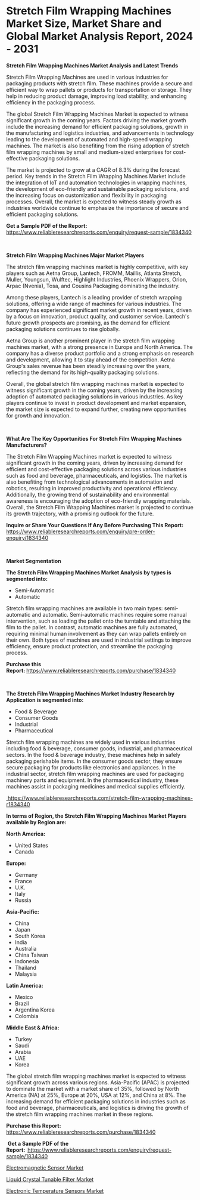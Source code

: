 <p><h1>Stretch Film Wrapping Machines Market Size, Market Share and Global Market Analysis Report, 2024 - 2031</h1></p><p><strong>Stretch Film Wrapping Machines Market Analysis and Latest Trends</strong></p>
<p><p>Stretch Film Wrapping Machines are used in various industries for packaging products with stretch film. These machines provide a secure and efficient way to wrap pallets or products for transportation or storage. They help in reducing product damage, improving load stability, and enhancing efficiency in the packaging process.</p><p>The global Stretch Film Wrapping Machines Market is expected to witness significant growth in the coming years. Factors driving the market growth include the increasing demand for efficient packaging solutions, growth in the manufacturing and logistics industries, and advancements in technology leading to the development of automated and high-speed wrapping machines. The market is also benefiting from the rising adoption of stretch film wrapping machines by small and medium-sized enterprises for cost-effective packaging solutions.</p><p>The market is projected to grow at a CAGR of 8.3% during the forecast period. Key trends in the Stretch Film Wrapping Machines Market include the integration of IoT and automation technologies in wrapping machines, the development of eco-friendly and sustainable packaging solutions, and the increasing focus on customization and flexibility in packaging processes. Overall, the market is expected to witness steady growth as industries worldwide continue to emphasize the importance of secure and efficient packaging solutions.</p></p>
<p><strong>Get a Sample PDF of the Report:&nbsp;</strong> <a href="https://www.reliableresearchreports.com/enquiry/request-sample/1834340">https://www.reliableresearchreports.com/enquiry/request-sample/1834340</a></p>
<p>&nbsp;</p>
<p><strong>Stretch Film Wrapping Machines Major Market Players</strong></p>
<p><p>The stretch film wrapping machines market is highly competitive, with key players such as Aetna Group, Lantech, FROMM, Maillis, Atlanta Stretch, Muller, Youngsun, Wulftec, Highlight Industries, Phoenix Wrappers, Orion, Arpac (Nvenia), Tosa, and Cousins Packaging dominating the industry. </p><p>Among these players, Lantech is a leading provider of stretch wrapping solutions, offering a wide range of machines for various industries. The company has experienced significant market growth in recent years, driven by a focus on innovation, product quality, and customer service. Lantech's future growth prospects are promising, as the demand for efficient packaging solutions continues to rise globally.</p><p>Aetna Group is another prominent player in the stretch film wrapping machines market, with a strong presence in Europe and North America. The company has a diverse product portfolio and a strong emphasis on research and development, allowing it to stay ahead of the competition. Aetna Group's sales revenue has been steadily increasing over the years, reflecting the demand for its high-quality packaging solutions.</p><p>Overall, the global stretch film wrapping machines market is expected to witness significant growth in the coming years, driven by the increasing adoption of automated packaging solutions in various industries. As key players continue to invest in product development and market expansion, the market size is expected to expand further, creating new opportunities for growth and innovation.</p></p>
<p>&nbsp;</p>
<p><strong>What Are The Key Opportunities For Stretch Film Wrapping Machines Manufacturers?</strong></p>
<p><p>The Stretch Film Wrapping Machines market is expected to witness significant growth in the coming years, driven by increasing demand for efficient and cost-effective packaging solutions across various industries such as food and beverage, pharmaceuticals, and logistics. The market is also benefiting from technological advancements in automation and robotics, resulting in improved productivity and operational efficiency. Additionally, the growing trend of sustainability and environmental awareness is encouraging the adoption of eco-friendly wrapping materials. Overall, the Stretch Film Wrapping Machines market is projected to continue its growth trajectory, with a promising outlook for the future.</p></p>
<p><strong>Inquire or Share Your Questions If Any Before Purchasing This Report:</strong> <a href="https://www.reliableresearchreports.com/enquiry/pre-order-enquiry/1834340">https://www.reliableresearchreports.com/enquiry/pre-order-enquiry/1834340</a></p>
<p>&nbsp;</p>
<p><strong>Market Segmentation</strong></p>
<p><strong>The Stretch Film Wrapping Machines Market Analysis by types is segmented into:</strong></p>
<p><ul><li>Semi-Automatic</li><li>Automatic</li></ul></p>
<p><p>Stretch film wrapping machines are available in two main types: semi-automatic and automatic. Semi-automatic machines require some manual intervention, such as loading the pallet onto the turntable and attaching the film to the pallet. In contrast, automatic machines are fully automated, requiring minimal human involvement as they can wrap pallets entirely on their own. Both types of machines are used in industrial settings to improve efficiency, ensure product protection, and streamline the packaging process.</p></p>
<p><strong>Purchase this Report:&nbsp;</strong><a href="https://www.reliableresearchreports.com/purchase/1834340">https://www.reliableresearchreports.com/purchase/1834340</a></p>
<p>&nbsp;</p>
<p><strong>The Stretch Film Wrapping Machines Market Industry Research by Application is segmented into:</strong></p>
<p><ul><li>Food & Beverage</li><li>Consumer Goods</li><li>Industrial</li><li>Pharmaceutical</li></ul></p>
<p><p>Stretch film wrapping machines are widely used in various industries including food & beverage, consumer goods, industrial, and pharmaceutical sectors. In the food & beverage industry, these machines help in safely packaging perishable items. In the consumer goods sector, they ensure secure packaging for products like electronics and appliances. In the industrial sector, stretch film wrapping machines are used for packaging machinery parts and equipment. In the pharmaceutical industry, these machines assist in packaging medicines and medical supplies efficiently.</p></p>
<p><a href="https://www.reliableresearchreports.com/stretch-film-wrapping-machines-r1834340">&nbsp;https://www.reliableresearchreports.com/stretch-film-wrapping-machines-r1834340</a></p>
<p><strong>In terms of Region, the Stretch Film Wrapping Machines Market Players available by Region are:</strong></p>
<p>
    <p> <strong> North America: </strong>
        <ul>
            <li>United States</li>
            <li>Canada</li>
        </ul>
        </p> 
    <p> <strong> Europe: </strong>
        <ul>
            <li>Germany</li>
            <li>France</li>
            <li>U.K.</li>
            <li>Italy</li>
            <li>Russia</li>
        </ul>
        </p> 
    <p> <strong> Asia-Pacific: </strong>
        <ul>
            <li>China</li>
            <li>Japan</li>
            <li>South Korea</li>
            <li>India</li>
            <li>Australia</li>
            <li>China Taiwan</li>
            <li>Indonesia</li>
            <li>Thailand</li>
            <li>Malaysia</li>
        </ul>
        </p> 
    <p> <strong> Latin America: </strong>
        <ul>
            <li>Mexico</li>
            <li>Brazil</li>
            <li>Argentina Korea</li>
            <li>Colombia</li>
        </ul>
        </p> 
    <p> <strong> Middle East & Africa: </strong>
        <ul>
            <li>Turkey</li>
            <li>Saudi</li>
            <li>Arabia</li>
            <li>UAE</li>
            <li>Korea</li>
        </ul>
    </p>
    </p>
<p><p>The global stretch film wrapping machines market is expected to witness significant growth across various regions. Asia-Pacific (APAC) is projected to dominate the market with a market share of 35%, followed by North America (NA) at 25%, Europe at 20%, USA at 12%, and China at 8%. The increasing demand for efficient packaging solutions in industries such as food and beverage, pharmaceuticals, and logistics is driving the growth of the stretch film wrapping machines market in these regions.</p></p>
<p><strong>Purchase this Report: </strong><a href="https://www.reliableresearchreports.com/purchase/1834340">https://www.reliableresearchreports.com/purchase/1834340</a></p>
<p>&nbsp;<strong>Get a Sample PDF of the Report:&nbsp;&nbsp;</strong><a href="https://www.reliableresearchreports.com/enquiry/request-sample/1834340">https://www.reliableresearchreports.com/enquiry/request-sample/1834340</a></p>
<p><strong></strong></p>
<p><p><a href="https://www.linkedin.com/pulse/electromagnetic-sensor-market-exploring-share-trends-future-agglf?trackingId=XhyhELmcNXGFJY%2BXc%2B%2FTIA%3D%3D">Electromagnetic Sensor Market</a></p><p><a href="https://www.linkedin.com/pulse/liquid-crystal-tunable-filter-market-trends-forecast-competitive-fezgf?trackingId=jMFpXfTlRtFP%2BaromkkE9Q%3D%3D">Liquid Crystal Tunable Filter Market</a></p><p><a href="https://www.linkedin.com/pulse/electronic-temperature-sensorsnbspmarket-focuses-market-mlszf?trackingId=ftVQ0xIh6nWKCpStq6tm7g%3D%3D">Electronic Temperature Sensors Market</a></p></p>